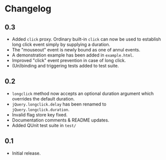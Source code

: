 Changelog
=========

0.3
---
* Added `click` proxy. Ordinary built-in `click` can now be used to establish long click event simply by supplying a duration.
* The "mouseout" event is newly bound as one of annul events.
* A demonstration example has been added in `example.html`.
* Improved "click" event prevention in case of long click.
* (Un)binding and triggering tests added to test suite.

0.2
---
* `longclick` method now accepts an optional duration argument which overrides the default duration.
* `jQuery.longclick.delay` has been renamed to `jQuery.longclick.duration`.
* Invalid flag store key fixed.
* Documentation comments & README updates.
* Added QUnit test suite in `test/`

0.1
---
* Initial release.
